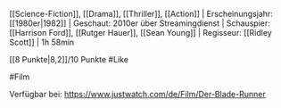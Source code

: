 [[Science-Fiction]], [[Drama]], [[Thriller]], [[Action]] | Erscheinungsjahr: [[1980er|1982]] | Geschaut: 2010er über Streamingdienst | Schauspier: [[Harrison Ford]], [[Rutger Hauer]], [[Sean Young]] | Regisseur: [[Ridley Scott]] | 1h 58min

[[8 Punkte|8,2]]/10 Punkte #Like 


#Film 

Verfügbar bei: https://www.justwatch.com/de/Film/Der-Blade-Runner